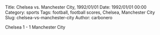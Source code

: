 Title: Chelsea vs. Manchester City, 1992/01/01
Date: 1992/01/01 00:00
Category: sports
Tags: football, football scores, Chelsea, Manchester City
Slug: chelsea-vs-manchester-city
Author: carbonero


Chelsea 1 - 1 Manchester City
